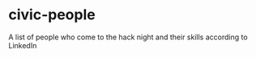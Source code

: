 civic-people
============

A list of people who come to the hack night and their skills according to LinkedIn
